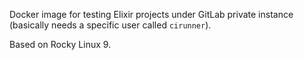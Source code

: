 Docker image for testing Elixir projects under GitLab private instance (basically needs a specific user called `cirunner`).

Based on Rocky Linux 9.

